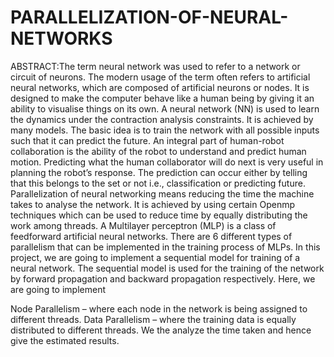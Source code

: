 # PARALLELIZATION-OF-NEURAL-NETWORKS

ABSTRACT:The term neural network was used to refer to a network or circuit of neurons. The modern usage of the term often refers to artificial neural networks, which are composed of artificial neurons or nodes. It is designed to make the computer behave like a human being by giving it an ability to visualise things on its own. A neural network (NN) is used to learn the dynamics under the contraction analysis constraints. It is achieved by many models. The basic idea is to train the network with all possible inputs such that it can predict the future. An integral part of human-robot collaboration is the ability of the robot to understand and predict human motion. Predicting what the human collaborator will do next is very useful in planning the robot’s response. The prediction can occur either by telling that this belongs to the set or not i.e., classification or predicting future. Parallelization of neural networking means reducing the time the machine takes to analyse the network. It is achieved by using certain Openmp techniques which can be used to reduce time by equally distributing the work among threads. A Multilayer perceptron (MLP) is a class of feedforward artificial neural networks. There are 6 different types of parallelism that can be implemented in the training process of MLPs. In this project, we are going to implement a sequential model for training of a neural network. The sequential model is used for the training of the network by forward propagation and backward propagation respectively. Here, we are going to implement

Node Parallelism – where each node in the network is being assigned to different threads.
Data Parallelism – where the training data is equally distributed to different threads. We the analyze the time taken and hence give the estimated results.
